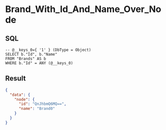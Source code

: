 # Brand_With_Id_And_Name_Over_Node

## SQL

```text
-- @__keys_0={ '1' } (DbType = Object)
SELECT b."Id", b."Name"
FROM "Brands" AS b
WHERE b."Id" = ANY (@__keys_0)
```

## Result

```json
{
  "data": {
    "node": {
      "id": "QnJhbmQ6MQ==",
      "name": "Brand0"
    }
  }
}
```

